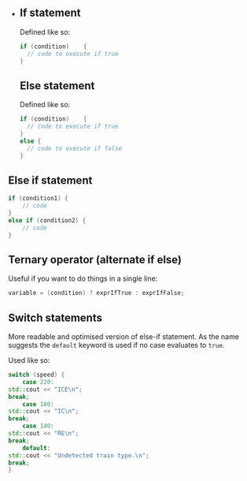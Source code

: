 - ## If statement
  Defined like so:
  ```cpp
  if (condition)	{
  	// code to execute if true
  }
  ```
  ## Else statement
  Defined like so:
  ```cpp
  if (condition)	{
  	// code to execute if true
  }
  else {
  	// code to execute if false
  }
  ```
## Else if statement
```cpp
if (condition1) {
	// code
}
else if (condition2) {
	// code
}
```
## Ternary operator (alternate if else)
Useful if you want to do things in a single line:
```cpp
variable = (condition) ? exprIfTrue : exprIfFalse;
```
## Switch statements
More readable and optimised version of else-if statement. As the name suggests the `default` keyword is used if no case evaluates to `true`.

Used like so:
```cpp
switch (speed) {
	case 220:
std::cout << "ICE\n";
break;
	case 180:
std::cout << "IC\n";
break;
	case 140:
std::cout << "RE\n";
break;
	default:
std::cout << "Undetected train type.\n";
break;
}
```
